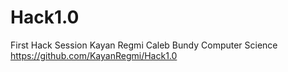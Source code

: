 # Hack1.0
First Hack Session 
Kayan Regmi Caleb Bundy 
Computer Science
https://github.com/KayanRegmi/Hack1.0
